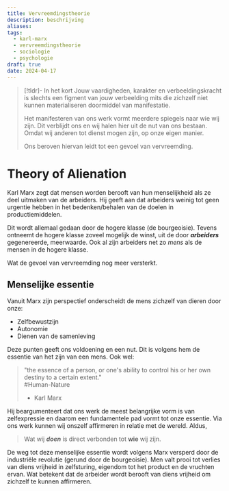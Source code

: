 ```yaml
---
title: Vervreemdingstheorie
description: beschrijving
aliases: 
tags:
  - karl-marx
  - vervreemdingstheorie
  - sociologie
  - psychologie
draft: true
date: 2024-04-17
---
```

> [!tldr]- In het kort
> Jouw vaardigheden, karakter en verbeeldingskracht is slechts een figment van jouw verbeelding mits die zichzelf niet kunnen materialiseren doormiddel van manifestatie.
> 
> Het manifesteren van ons werk vormt meerdere spiegels naar wie wij zijn. Dit verblijdt ons en wij halen hier uit de nut van ons bestaan. Omdat wij anderen tot dienst mogen zijn, op onze eigen manier.
> 
> Ons beroven hiervan leidt tot een gevoel van vervreemding.
 
# Theory of Alienation
Karl Marx zegt dat mensen worden berooft van hun menselijkheid als ze deel uitmaken van de arbeiders. Hij geeft aan dat arbeiders weinig tot geen urgentie hebben in het bedenken/behalen van de doelen in productiemiddelen. 

Dit wordt allemaal gedaan door de hogere klasse (de bourgeoisie). Tevens ontneemt de hogere klasse zoveel mogelijk de winst, uit de door ***arbeiders*** gegenereerde, meerwaarde. Ook al zijn arbeiders net zo *mens* als de mensen in de hogere klasse. 

Wat de gevoel van vervreemding nog meer versterkt. 

## Menselijke essentie
Vanuit Marx zijn perspectief onderscheidt de mens zichzelf van dieren door onze:
- Zelfbewustzijn
- Autonomie
- Dienen van de samenleving

Deze punten geeft ons voldoening en een nut. Dit is volgens hem de essentie van het zijn van een mens. Ook wel: 
> "the essence of a person, or one's ability to control his or her own destiny to a certain extent." \
> #Human-Nature
> - Karl Marx

Hij beargumenteert dat ons werk de meest belangrijke vorm is van zelfexpressie en daarom een fundamentele pad vormt tot onze essentie. Via ons werk kunnen wij onszelf affirmeren in relatie met de wereld. Aldus,

> Wat wij ***doen*** is direct verbonden tot **wie** wij zijn. 

De weg tot deze menselijke essentie wordt volgens Marx versperd door de industriële revolutie (gerund door de bourgeoisie). Men valt prooi tot verlies van diens vrijheid in zelfsturing, eigendom tot het product en de vruchten ervan. Wat betekent dat de arbeider wordt berooft van diens vrijheid om zichzelf te kunnen affirmeren. 